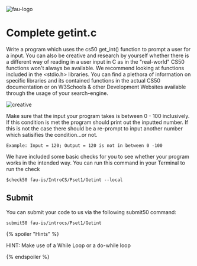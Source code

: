 ![fau-logo](https://www.fau.de/files/2016/02/fb-ww-logo-preview.jpg)
# Complete getint.c
Write a program which uses the cs50 get_int() function to prompt a user for a input. You can 
also be creative and research by yourself whether there is a different way of reading in a user input in 
C as in the "real-world" CS50 functions won't always be available. We recommend looking at functions included in the <stdio.h> libraries.
You can find a plethora of information on specific libraries and its contained functions in the actual CS50 documentation 
or on W3Schools & other Development Websites available through the usage of your search-engine.

![creative](https://2.bp.blogspot.com/-izbeT9mH_Ko/XMWi-L9lsnI/AAAAAAAAAG4/klwUnirIoSwZyIfVfxpGwvdXfju5NW_1wCLcBGAs/s320/Drake%2B27042019210354.jpg)

Make sure that the input your program takes is between 0 - 100 inclusively. If this condition is met the program should 
print out the inputted number. If this is not the case there should be a re-prompt to input another number which satisifies the condition...or not.

~~~
Example: Input = 120; Output = 120 is not in between 0 -100
~~~

We have included some basic checks for you to see whether your program works in the intended way.
You can run this command in your Terminal to run the check
~~~
$check50 fau-is/IntroCS/Pset1/Getint --local
~~~

## Submit

You can submit your code to us via the following submit50 command:

~~~
submit50 fau-is/introcs/Pset1/Getint
~~~

{% spoiler "Hints" %}

HINT: Make use of a While Loop or a do-while loop

{% endspoiler %}